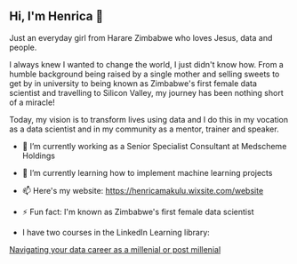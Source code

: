 ## Hi, I'm Henrica 👋

Just an everyday girl from Harare Zimbabwe who loves Jesus, data and people.

I always knew I wanted to change the world, I just didn't know how. From a humble background being raised by a single mother and selling sweets to get by in university to being known as Zimbabwe's first female data scientist and travelling to Silicon Valley, my journey has been nothing short of a miracle!

Today, my vision is to transform lives using data and I do this in my vocation as a data scientist and in my community as a mentor, trainer and speaker.

- 🔭 I’m currently working as a Senior Specialist Consultant at Medscheme Holdings
- 🌱 I’m currently learning how to implement machine learning projects
- 📫 Here's my website: https://henricamakulu.wixsite.com/website
- ⚡ Fun fact: I'm known as Zimbabwe's first female data scientist

- I have two courses in the LinkedIn Learning library:

[Navigating your data career as a millenial or post millenial](https://www.linkedin.com/learning/navigating-your-data-analytics-career-as-a-millennial-or-post-millennial/your-data-career-as-a-millennial-or-post-millennial)


